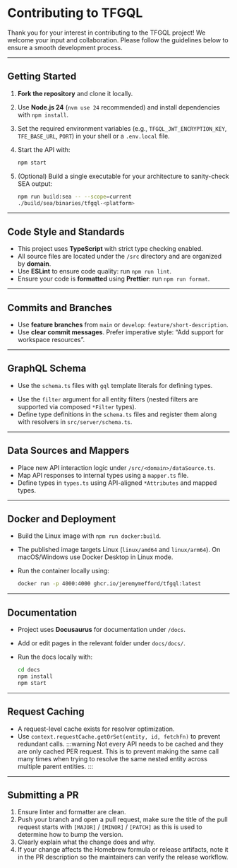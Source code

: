 # Contributing to TFGQL

Thank you for your interest in contributing to the TFGQL project! We welcome your input and collaboration. Please follow the guidelines below to ensure a smooth development process.

---

## Getting Started

1. **Fork the repository** and clone it locally.
2. Use **Node.js 24** (`nvm use 24` recommended) and install dependencies with `npm install`.
3. Set the required environment variables (e.g., `TFGQL_JWT_ENCRYPTION_KEY`, `TFE_BASE_URL`, `PORT`) in your shell or a `.env.local` file.
4. Start the API with:

   ```bash
   npm start
   ```

5. (Optional) Build a single executable for your architecture to sanity-check SEA output:

   ```bash
   npm run build:sea -- --scope=current
   ./build/sea/binaries/tfgql-<platform>
   ```

---

## Code Style and Standards

- This project uses **TypeScript** with strict type checking enabled.
- All source files are located under the `/src` directory and are organized by **domain**.
- Use **ESLint** to ensure code quality: run `npm run lint`.
- Ensure your code is **formatted** using **Prettier**: run `npm run format`.

---

## Commits and Branches

- Use **feature branches** from `main` or `develop`: `feature/short-description`.
- Use **clear commit messages**. Prefer imperative style: “Add support for workspace resources”.

---

## GraphQL Schema

- Use the `schema.ts` files with `gql` template literals for defining types.
* Use the `filter` argument for all entity filters (nested filters are supported via composed `*Filter` types).
* Define type definitions in the `schema.ts` files and register them along with resolvers in `src/server/schema.ts`.

---

## Data Sources and Mappers

- Place new API interaction logic under `/src/<domain>/dataSource.ts`.
- Map API responses to internal types using a `mapper.ts` file.
- Define types in `types.ts` using API-aligned `*Attributes` and mapped types.

---

## Docker and Deployment

- Build the Linux image with `npm run docker:build`.
- The published image targets Linux (`linux/amd64` and `linux/arm64`). On macOS/Windows use Docker Desktop in Linux mode.
- Run the container locally using:

  ```bash
  docker run -p 4000:4000 ghcr.io/jeremymefford/tfgql:latest
  ```

---

## Documentation

* Project uses **Docusaurus** for documentation under `/docs`.
* Add or edit pages in the relevant folder under `docs/docs/`.
* Run the docs locally with:

  ```bash
  cd docs
  npm install
  npm start
  ```

---

## Request Caching

- A request-level cache exists for resolver optimization.
- Use `context.requestCache.getOrSet(entity, id, fetchFn)` to prevent redundant calls.
:::warning
Not every API needs to be cached and they are only cached PER request.  This is to prevent making the same
call many times when trying to resolve the same nested entity across multiple parent entities.
:::

---

## Submitting a PR

1. Ensure linter and formatter are clean.
2. Push your branch and open a pull request, make sure the title of the pull request starts with `[MAJOR]` / `[MINOR]` / `[PATCH]` as this is used to determine how to bump the version.
3. Clearly explain what the change does and why.
4. If your change affects the Homebrew formula or release artifacts, note it in the PR description so the maintainers can verify the release workflow.

